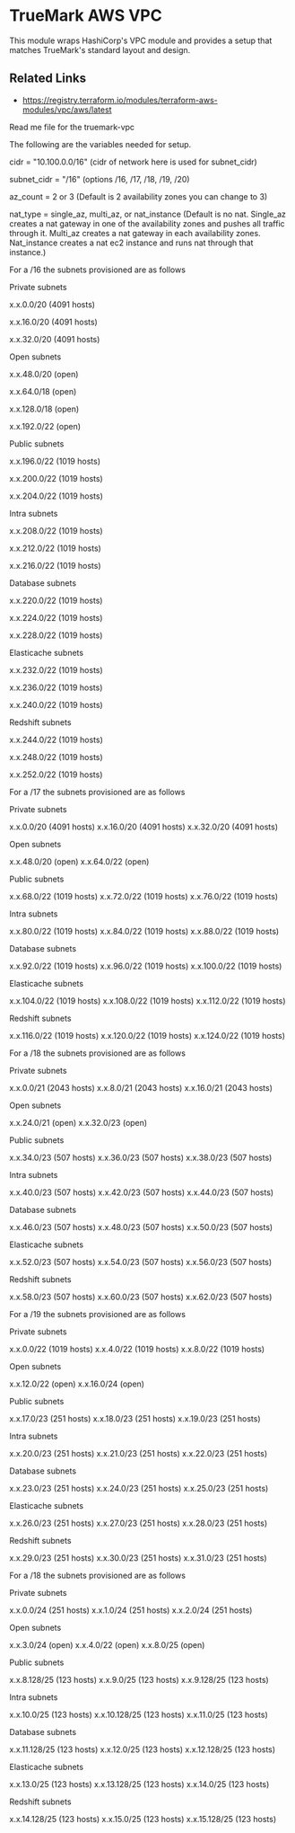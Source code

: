 # TrueMark AWS VPC

This module wraps HashiCorp's VPC module and provides a setup that matches TrueMark's standard layout and design.


## Related Links
 - https://registry.terraform.io/modules/terraform-aws-modules/vpc/aws/latest

Read me file for the truemark-vpc

The following are the variables needed for setup.

cidr = "10.100.0.0/16" (cidr of network here is used for subnet_cidr)

subnet_cidr = "/16" (options /16, /17, /18, /19, /20)

az_count = 2 or 3 (Default is 2 availability zones you can change to 3)

nat_type = single_az, multi_az, or nat_instance (Default is no nat. Single_az creates a nat gateway in one of the availability zones and pushes all traffic through it. Multi_az creates a nat gateway in each availability zones. Nat_instance creates a nat ec2 instance and runs nat through that instance.)


For a /16 the subnets provisioned are as follows

Private subnets

x.x.0.0/20  (4091 hosts)

x.x.16.0/20 (4091 hosts)

x.x.32.0/20 (4091 hosts)

Open subnets

x.x.48.0/20  (open)

x.x.64.0/18  (open)

x.x.128.0/18 (open)

x.x.192.0/22 (open)

Public subnets

x.x.196.0/22 (1019 hosts)

x.x.200.0/22 (1019 hosts)

x.x.204.0/22 (1019 hosts)

Intra subnets

x.x.208.0/22 (1019 hosts)

x.x.212.0/22 (1019 hosts)

x.x.216.0/22 (1019 hosts)

Database subnets

x.x.220.0/22 (1019 hosts)

x.x.224.0/22 (1019 hosts)

x.x.228.0/22 (1019 hosts)

Elasticache subnets

x.x.232.0/22 (1019 hosts)

x.x.236.0/22 (1019 hosts)

x.x.240.0/22 (1019 hosts)

Redshift subnets

x.x.244.0/22 (1019 hosts)

x.x.248.0/22 (1019 hosts)

x.x.252.0/22 (1019 hosts)

For a /17 the subnets provisioned are as follows

Private subnets

x.x.0.0/20  (4091 hosts)
x.x.16.0/20 (4091 hosts)
x.x.32.0/20 (4091 hosts)

Open subnets

x.x.48.0/20  (open)
x.x.64.0/22  (open)

Public subnets

x.x.68.0/22 (1019 hosts)
x.x.72.0/22 (1019 hosts)
x.x.76.0/22 (1019 hosts)

Intra subnets

x.x.80.0/22 (1019 hosts)
x.x.84.0/22 (1019 hosts)
x.x.88.0/22 (1019 hosts)

Database subnets

x.x.92.0/22 (1019 hosts)
x.x.96.0/22 (1019 hosts)
x.x.100.0/22 (1019 hosts)

Elasticache subnets

x.x.104.0/22 (1019 hosts)
x.x.108.0/22 (1019 hosts)
x.x.112.0/22 (1019 hosts)

Redshift subnets

x.x.116.0/22 (1019 hosts)
x.x.120.0/22 (1019 hosts)
x.x.124.0/22 (1019 hosts)

For a /18 the subnets provisioned are as follows

Private subnets

x.x.0.0/21  (2043 hosts)
x.x.8.0/21  (2043 hosts)
x.x.16.0/21 (2043 hosts)

Open subnets

x.x.24.0/21  (open)
x.x.32.0/23  (open)

Public subnets

x.x.34.0/23 (507 hosts)
x.x.36.0/23 (507 hosts)
x.x.38.0/23 (507 hosts)

Intra subnets

x.x.40.0/23 (507 hosts)
x.x.42.0/23 (507 hosts)
x.x.44.0/23 (507 hosts)

Database subnets

x.x.46.0/23 (507 hosts)
x.x.48.0/23 (507 hosts)
x.x.50.0/23 (507 hosts)

Elasticache subnets

x.x.52.0/23 (507 hosts)
x.x.54.0/23 (507 hosts)
x.x.56.0/23 (507 hosts)

Redshift subnets

x.x.58.0/23 (507 hosts)
x.x.60.0/23 (507 hosts)
x.x.62.0/23 (507 hosts)

For a /19 the subnets provisioned are as follows

Private subnets

x.x.0.0/22  (1019 hosts)
x.x.4.0/22  (1019 hosts)
x.x.8.0/22  (1019 hosts)

Open subnets

x.x.12.0/22  (open)
x.x.16.0/24  (open)

Public subnets

x.x.17.0/23 (251 hosts)
x.x.18.0/23 (251 hosts)
x.x.19.0/23 (251 hosts)

Intra subnets

x.x.20.0/23 (251 hosts)
x.x.21.0/23 (251 hosts)
x.x.22.0/23 (251 hosts)

Database subnets

x.x.23.0/23 (251 hosts)
x.x.24.0/23 (251 hosts)
x.x.25.0/23 (251 hosts)

Elasticache subnets

x.x.26.0/23 (251 hosts)
x.x.27.0/23 (251 hosts)
x.x.28.0/23 (251 hosts)

Redshift subnets

x.x.29.0/23 (251 hosts)
x.x.30.0/23 (251 hosts)
x.x.31.0/23 (251 hosts)

For a /18 the subnets provisioned are as follows

Private subnets

x.x.0.0/24  (251 hosts)
x.x.1.0/24  (251 hosts)
x.x.2.0/24  (251 hosts)

Open subnets

x.x.3.0/24  (open)
x.x.4.0/22  (open)
x.x.8.0/25  (open)

Public subnets

x.x.8.128/25 (123 hosts)
x.x.9.0/25 (123 hosts)
x.x.9.128/25 (123 hosts)

Intra subnets

x.x.10.0/25 (123 hosts)
x.x.10.128/25 (123 hosts)
x.x.11.0/25 (123 hosts)

Database subnets

x.x.11.128/25 (123 hosts)
x.x.12.0/25 (123 hosts)
x.x.12.128/25 (123 hosts)

Elasticache subnets

x.x.13.0/25 (123 hosts)
x.x.13.128/25 (123 hosts)
x.x.14.0/25 (123 hosts)

Redshift subnets

x.x.14.128/25 (123 hosts)
x.x.15.0/25 (123 hosts)
x.x.15.128/25 (123 hosts)
